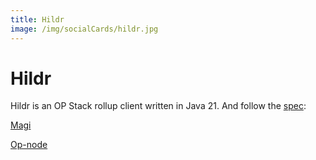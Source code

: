 ```yaml
---
title: Hildr
image: /img/socialCards/hildr.jpg
---
```


# Hildr

Hildr is an OP Stack rollup client written in Java 21. And follow the [spec](https://github.com/ethereum-optimism/optimism/blob/develop/specs/rollup-node.md):

[Magi](https://github.com/a16z/magi)

[Op-node](https://github.com/ethereum-optimism/optimism/tree/develop/op-node)

